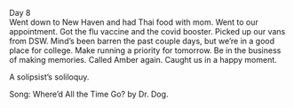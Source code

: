 Day 8  
Went down to New Haven and had Thai food with mom. Went to our appointment. Got the flu vaccine and the covid booster. Picked up our vans from DSW. Mind’s been barren the past couple days, but we’re in a good place for college. Make running a priority for tomorrow. Be in the business of making memories. Called Amber again. Caught us in a happy moment. 

A solipsist’s soliloquy. 

Song: Where’d All the Time Go? by Dr. Dog.